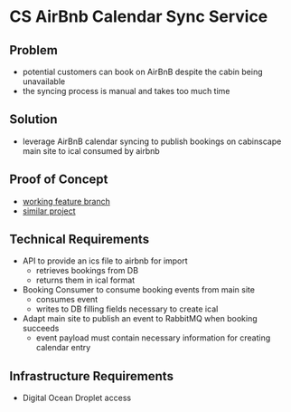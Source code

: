 # CS AirBnb Calendar Sync Service

## Problem
- potential customers can book on AirBnB despite the cabin being unavailable
- the syncing process is manual and takes too much time

## Solution
- leverage AirBnB calendar syncing to publish bookings on cabinscape main site to ical consumed by airbnb

## Proof of Concept
- [working feature branch](https://github.com/bghellofresh/cabinscape/tree/feature/api)
- [similar project](https://misell.cymru/posts/airbnb-calendar-golang/)

## Technical Requirements
- API to provide an ics file to airbnb for import
    - retrieves bookings from DB
    - returns them in ical format
- Booking Consumer to consume booking events from main site
    - consumes event
    - writes to DB filling fields necessary to create ical
- Adapt main site to publish an event to RabbitMQ when booking succeeds
    - event payload must contain necessary information for creating calendar entry

## Infrastructure Requirements
- Digital Ocean Droplet access
